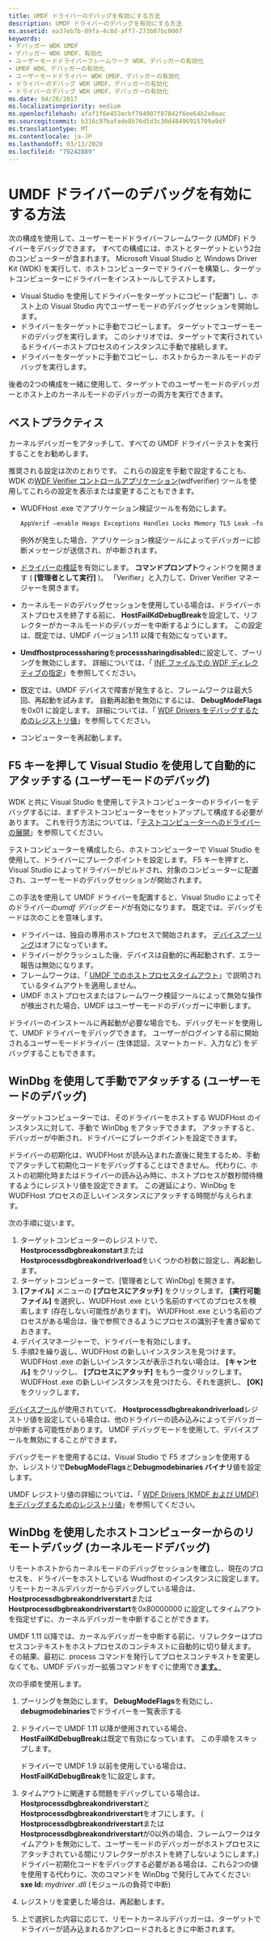 ```yaml
---
title: UMDF ドライバーのデバッグを有効にする方法
description: UMDF ドライバーのデバッグを有効にする方法
ms.assetid: ea37eb7b-09fa-4c8d-aff7-273b07bc0007
keywords:
- デバッガー WDK UMDF
- デバッガー WDK UMDF、有効化
- ユーザーモードドライバーフレームワーク WDK、デバッガーの有効化
- UMDF WDK、デバッガーの有効化
- ユーザーモードドライバー WDK UMDF、デバッガーの有効化
- ドライバーのデバッグ WDK UMDF、デバッガーの有効化
- ドライバーのデバッグ WDK UMDF、デバッガーの有効化
ms.date: 04/20/2017
ms.localizationpriority: medium
ms.openlocfilehash: afaf1f6e452ecbf784907f87842f6ee64b2e0aac
ms.sourcegitcommit: b316c97bafade8b76d5d3c30d48496915709a9df
ms.translationtype: MT
ms.contentlocale: ja-JP
ms.lasthandoff: 03/13/2020
ms.locfileid: "79242889"
---
```

# <a name="how-to-enable-debugging-of-a-umdf-driver"></a>UMDF ドライバーのデバッグを有効にする方法


次の構成を使用して、ユーザーモードドライバーフレームワーク (UMDF) ドライバーをデバッグできます。 すべての構成には、ホストとターゲットという2台のコンピューターが含まれます。 Microsoft Visual Studio と Windows Driver Kit (WDK) を実行して、ホストコンピューターでドライバーを構築し、ターゲットコンピューターにドライバーをインストールしてテストします。

-   Visual Studio を使用してドライバーをターゲットにコピー ("配置") し、ホスト上の Visual Studio 内でユーザーモードのデバッグセッションを開始します。
-   ドライバーをターゲットに手動でコピーします。 ターゲットでユーザーモードのデバッグを実行します。 このシナリオでは、ターゲットで実行されているドライバーホストプロセスのインスタンスに手動で接続します。
-   ドライバーをターゲットに手動でコピーし、ホストからカーネルモードのデバッグを実行します。

後者の2つの構成を一緒に使用して、ターゲットでのユーザーモードのデバッガーとホスト上のカーネルモードのデバッガーの両方を実行できます。

## <a href="" id="bp"></a>ベストプラクティス


カーネルデバッガーをアタッチして、すべての UMDF ドライバーテストを実行することをお勧めします。

推奨される設定は次のとおりです。 これらの設定を手動で設定することも、WDK の[WDF Verifier コントロールアプリケーション](https://docs.microsoft.com/windows-hardware/drivers/devtest/wdf-verifier-control-application)(wdfverifier) ツールを使用してこれらの設定を表示または変更することもできます。

-   WUDFHost .exe でアプリケーション検証ツールを有効にします。

    ```cpp
    AppVerif –enable Heaps Exceptions Handles Locks Memory TLS Leak –for WudfHost.exe
    ```

    例外が発生した場合、アプリケーション検証ツールによってデバッガーに診断メッセージが送信され、が中断されます。

-   [ドライバーの検証](https://docs.microsoft.com/windows-hardware/drivers/devtest/driver-verifier)を有効にします。 **コマンドプロンプト**ウィンドウを開きます ( **[管理者として実行]** )。 「Verifier」と入力して、Driver Verifier マネージャーを開きます。
-   カーネルモードのデバッグセッションを使用している場合は、ドライバーホストプロセスを終了する前に、 **HostFailKdDebugBreak**を設定して、リフレクターがカーネルモードのデバッガーを中断するようにします。 この設定は、既定では、UMDF バージョン1.11 以降で有効になっています。

-   **Umdfhostprocesssharing**を**processsharingdisabled**に設定して、プーリングを無効にします。 詳細については、「 [INF ファイルでの WDF ディレクティブの指定](specifying-wdf-directives-in-inf-files.md)」を参照してください。
-   既定では、UMDF デバイスで障害が発生すると、フレームワークは最大5回、再起動を試みます。 自動再起動を無効にするには、 **DebugModeFlags**を0x01 に設定します。 詳細については、「 [WDF Drivers をデバッグするためのレジストリ値](registry-values-for-debugging-kmdf-drivers.md)」を参照してください。
-   コンピューターを再起動します。

## <a name="using-visual-studio-with-f5-to-attach-automatically-user-mode-debugging"></a>F5 キーを押して Visual Studio を使用して自動的にアタッチする (ユーザーモードのデバッグ)


WDK と共に Visual Studio を使用してテストコンピューターのドライバーをデバッグするには、まずテストコンピューターをセットアップして構成する必要があります。 これを行う方法については、「[テストコンピューターへのドライバーの展開](https://docs.microsoft.com/windows-hardware/drivers)」を参照してください。

テストコンピューターを構成したら、ホストコンピューターで Visual Studio を使用して、ドライバーにブレークポイントを設定します。 F5 キーを押すと、Visual Studio によってドライバーがビルドされ、対象のコンピューターに配置され、ユーザーモードのデバッグセッションが開始されます。

この手法を使用して UMDF ドライバーを配置すると、Visual Studio によってそのドライバーの*umdf デバッグモード*が有効になります。 既定では、デバッグモードは次のことを意味します。

-   ドライバーは、独自の専用ホストプロセスで開始されます。 [デバイスプーリング](using-device-pooling-in-umdf-drivers.md)はオフになっています。
-   ドライバーがクラッシュした後、デバイスは自動的に再起動されず、エラー報告は無効になります。
-   フレームワークは、「 [UMDF でのホストプロセスタイムアウト](how-umdf-enforces-time-outs.md)」で説明されているタイムアウトを適用しません。
-   UMDF ホストプロセスまたはフレームワーク検証ツールによって無効な操作が検出された場合、UMDF はユーザーモードのデバッガーに中断します。

ドライバーのインストールに再起動が必要な場合でも、デバッグモードを使用して、UMDF ドライバーをデバッグできます。 ユーザーがログインする前に開始されるユーザーモードドライバー (生体認証、スマートカード、入力など) をデバッグすることもできます。

## <a name="using-windbg-to-attach-manually-user-mode-debugging"></a>WinDbg を使用して手動でアタッチする (ユーザーモードのデバッグ)


ターゲットコンピューターでは、そのドライバーをホストする WUDFHost のインスタンスに対して、手動で WinDbg をアタッチできます。 アタッチすると、デバッガーが中断され、ドライバーにブレークポイントを設定できます。

ドライバーの初期化は、WUDFHost が読み込まれた直後に発生するため、手動でアタッチして初期化コードをデバッグすることはできません。 代わりに、ホストの初期化時またはドライバーの読み込み時に、ホストプロセスが数秒間待機するようにレジストリ値を設定できます。 この遅延により、WinDbg を WUDFHost プロセスの正しいインスタンスにアタッチする時間が与えられます。

次の手順に従います。

1.  ターゲットコンピューターのレジストリで、 **Hostprocessdbgbreakonstart**または**Hostprocessdbgbreakondriverload**をいくつかの秒数に設定し、再起動します。
2.  ターゲットコンピューターで、[管理者として WinDbg] を開きます。
3.  **[ファイル]** メニューの **[プロセスにアタッチ]** をクリックします。 **[実行可能ファイル]** を選択し、WUDFHost .exe という名前のすべてのプロセスを検索します (存在しない可能性があります)。 WUDFHost .exe という名前のプロセスがある場合は、後で参照できるようにプロセスの識別子を書き留めておきます。
4.  デバイスマネージャーで、ドライバーを有効にします。
5.  手順2を繰り返し、WUDFHost の新しいインスタンスを見つけます。 WUDFHost .exe の新しいインスタンスが表示されない場合は、 **[キャンセル]** をクリックし、 **[プロセスにアタッチ]** をもう一度クリックします。 WUDFHost .exe の新しいインスタンスを見つけたら、それを選択し、 **[OK]** をクリックします。

[デバイスプール](using-device-pooling-in-umdf-drivers.md)が使用されていて、 **Hostprocessdbgbreakondriverload**レジストリ値を設定している場合は、他のドライバーの読み込みによってデバッガーが中断する可能性があります。 UMDF デバッグモードを使用して、デバイスプールを無効にすることができます。

デバッグモードを使用するには、Visual Studio で F5 オプションを使用するか、レジストリで**DebugModeFlags**と**Debugmodebinaries バイナリ**値を設定します。

UMDF レジストリ値の詳細については、「 [WDF Drivers (KMDF および UMDF) をデバッグするためのレジストリ値](registry-values-for-debugging-kmdf-drivers.md)」を参照してください。

## <a href="" id="kd"></a>WinDbg を使用したホストコンピューターからのリモートデバッグ (カーネルモードデバッグ)


リモートホストからカーネルモードのデバッグセッションを確立し、現在のプロセスを、ドライバーをホストしている Wudfhost のインスタンスに設定します。 リモートカーネルデバッガーからデバッグしている場合は、 **Hostprocessdbgbreakondriverstart**または**Hostprocessdbgbreakondriverstart**を0x80000000 に設定してタイムアウトを指定せずに、カーネルデバッガーを中断することができます。

UMDF 1.11 以降では、カーネルデバッガーを中断する前に、リフレクターはプロセスコンテキストをホストプロセスのコンテキストに自動的に切り替えます。 その結果、最初に. process コマンドを発行してプロセスコンテキストを変更しなくても、UMDF デバッガー拡張コマンドをすぐに使用でき[**ます。** ](https://docs.microsoft.com/windows-hardware/drivers/debugger/-process--set-process-context-)

次の手順を使用します。

1. プーリングを無効にします。 **DebugModeFlags**を有効にし、 **debugmodebinaries**でドライバーを一覧表示する
2. ドライバーで UMDF 1.11 以降が使用されている場合、 **HostFailKdDebugBreak**は既定で有効になっています。 この手順をスキップします。

   ドライバーで UMDF 1.9 以前を使用している場合は、 **HostFailKdDebugBreak**を1に設定します。

3. タイムアウトに関連する問題をデバッグしている場合は、 **Hostprocessdbgbreakondriverstart**と**Hostprocessdbgbreakondriverstart**をオフにします。 ( **Hostprocessdbgbreakondriverstart**または**Hostprocessdbgbreakondriverstart**が0以外の場合、フレームワークはタイムアウトを無効にして、ユーザーモードのデバッガーがホストプロセスにアタッチされている間にリフレクターがホストを終了しないようにします。)ドライバー初期化コードをデバッグする必要がある場合は、これら2つの値を使用する代わりに、次のコマンドを WinDbg で発行してみてください: **sxe ld:** <em>mydriver .dll</em> (モジュールの負荷で中断)
4. レジストリを変更した場合は、再起動します。
5. 上で選択した内容に応じて、リモートカーネルデバッガーは、ターゲットでドライバーが読み込まれるかアンロードされるときに中断されます。

 

 





